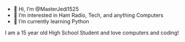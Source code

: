 - 👋 Hi, I’m @MasterJedi1525
- 👀 I’m interested in Ham Radio, Tech, and anything Computers
- 🌱 I’m currently learning Python

I am a 15 year old High School Student and love computers and coding!
